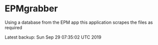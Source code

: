 # EPMgrabber
Using a database from the EPM app this application scrapes the files as required


Latest backup: Sun Sep 29 07:35:02 UTC 2019
